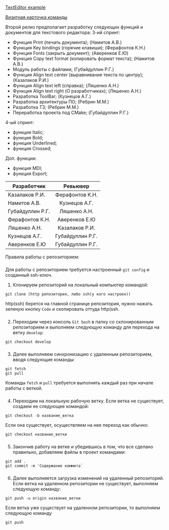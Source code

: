 [TextEditor example](https://github.com/v01z/TextEditor)

[Визитная карточка команды](https://github.com/Legendary2/GB_CommandProgCPP_team3/wiki)

Второй релиз предполагает разработку следующих функций и документов для текстового редактора:
3-ий спринт:
- Функция Print (печать документа); (Намитов А.В.)
- Функция Key bindings (горячие клавиши); (Ферафонтов К.Н.)
- Функция Fonts (закрыть документ); (Аверенков Е.Ю)
- Функция Copy text format (копировать формат текста); (Намитов А.В.)
- Модуль работы с файлами; (Губайдуллин Р.Г.)
- Функция Align text center (выравнивание текста по центру); (Казалаков Р.И.)
- Функция Align text left (справка); (Ляшенко А.Н.)
- Функция Align text right (О разработчиках); (Ляшенко А.Н.)
- Разработка ToolBar; (Кузнецов А.Г.)
- Разработка архитектуры ПО; (Ребрин М.М.)
- Разработка ТЗ; (Ребрин М.М.)
- Переработка проекта под CMake; (Губайдуллин Р.Г.)

4-ый спринт:
- функция Italic;
- функция Bold;
- функция Underlined;
- функция Crossed;

Доп. функции:
- функция MDI;
- функция Export;

| Разработчик  |      Ревьювер      |
|----------|:-------------:|
| Казалаков Р.И. | Ферафонтов К.Н.  |
| Намитов А.В. |  Кузнецов А.Г.  |
| Губайдуллин Р.Г. | Ляшенко А.Н. |
| Ферафонтов К.Н. | Аверенков Е.Ю |
| Ляшенко А.Н. | Казалаков Р.И. |
| Кузнецов А.Г. |  Губайдуллин Р.Г. |
| Аверенков Е.Ю |  Губайдуллин Р.Г. |

Правила работы с репозиторием:
###
Для работы с репозиторием требуется настроенный `git config` и созданный ssh-ключ.
1. Клонируем репозиторий на локальный компьютер командой:
```
git clone (http репозитория, либо ssh(у кого настроен))
```
http(ssh) берется на главной странице репозитория, нужно нажать зеленую кнопку `Code` и скопировать оттуда http(ssh.
###
2. Переходим через консоль `Git bash` в папку со склонированным репозиторием и выполняем следующую команду для перехода на ветку `develop`:
```
git checkout develop
```
###
3. Далее выполняем синхронизацию с удаленным репозиторием, вводя следующие команды:
```
git fetch
git pull
```
Команды `fetch` и `pull` требуется выполнять каждый раз при начале работы с веткой.
###
4. Переходим на локальную рабочую ветку.
Если ветка не существует, создаем ее следующее командой:
```
git checkout -b название_ветка
```
Если она существует, осуществляем на нее переход как обычно:
```
git checkout название_ветки
```
###
5. Закончив работу на ветке и убедившись в том, что все сделано правильно, добавляем файлы в проект командами:
```
git add .
git commit -m 'Содержание коммита`
```
###
6. Далее выполняется загрузка изменений на удаленный репозиторий.
Если ветка на удаленном репозитории не существует, выполняем следующую команду:
```
git push -u origin название_ветки
```
Если ветка уже существует на удаленном репозитории, то выполняем следующую команду
```
git push
```
